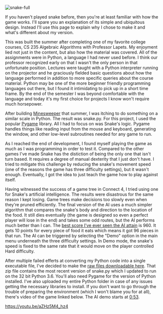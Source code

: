 ![snake-full](https://github.com/mkennedm/Snake/assets/8769212/a1d2b337-3b80-449d-ae5c-7cf849c1fdf3)

If you haven't played snake before, then you're at least familiar with how the game works. I'll spare you an explanation of its simple and ubiquitous design. Instead I'll use this page to explain why I chose to make it and what's different about my version.

This was built the summer after completing one of my favorite college courses, CS 235 Algebraic Algorithms with Professor Lapets. My enjoyment lied not just in the content, but also how the material was covered. All of the assignments were in Python, a language I had never used before. I think our professor recognized early on that I wasn't the only person in that unfortunate position. Lectures were taught with a Python interpreter running on the projector and he graciously fielded basic questions about how the language performed in addition to more specific queries about the course material. Python may be one of the more beginner friendly programming languages out there, but I found it intimidating to pick up in a short time frame. By the end of the semester I was beyond comfortable with the language and today it's my first choice for projects I know won't require much horsepower.

After building [Minesweeper](https://github.com/mkennedm/Minesweeper) that summer, I was itching to do something on a similar scale in Python. The result was snake.py. For this project, I used the popular [Pygame](https://www.pygame.org/) library. All I had to focus on was Snake's logic. Pygame handles things like reading input from the mouse and keyboard, generating the window, and other low-level subroutines needed for any game to run.

As I reached the end of development, I found myself playing the game as much as I was programming in order to test it. Compared to the other games I've made Snake has the distiction of being the only one that isn't turn based. It requires a degree of manual dexterity that I just don't have. I tried to mitigate this challenge by reducing the snake's movement speed (one of the reasons the game has three difficulty settings), but it wasn't enough. Eventually, I got the idea to just teach the game how to play against itself.

Having witnessed the success of a game tree in Connect 4, I tried using one for Snake's artificial intelligence. The results were disastrous for the same reason I kept losing. Game trees make decisions too slowly even when they're pruned efficiently. The final version of the AI uses a much simpler algorithm that compares the snake's body and direction to the location of the food. It still dies eventually (the game is designed so even a perfect player will lose in the end) and takes some odd routes, but the AI performs much better than I can. The [best score I've ever seen the AI attain](https://github.com/mkennedm/Snake/blob/master/ai_comparison.txt) is 960. It gets 10 points for every piece of food it eats which means it got 96 pieces in that run. The AI can be triggered by selecting the "Demo" option in the main menu underneath the three difficulty settings. In Demo mode, the snake's speed is fixed to the same rate that it would move on the player controlled Hard difficulty.

After multiple failed efferts at converting my Python code into a single executable file, I've decided to make the [raw files downloadable here](https://github.com/mkennedm/Snake/blob/master/snake.zip).  That zip file contains the most recent version of snake.py which I updated to run on the 32 bit Python 3.6. You'll also need Pygame for the version of Python installed. I've also uploaded my entire Python folder in case of any issues getting the necessary libraries to install. If you don't want to go through the trouble of preparing the environment (which I won't blame you for at all), there's video of the game linked below. The AI demo starts at [0:53](https://youtu.be/aZHz5M4_hz4?t=53).

https://youtu.be/aZHz5M4_hz4
